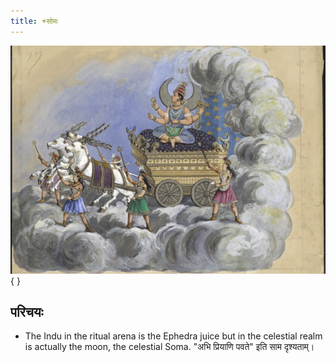 ```yaml
---
title: +सोमः
---
```


![](images/soma_moon_chandra.jpg)
{ }

## परिचयः
- The Indu in the ritual arena is the Ephedra juice but in the celestial realm is actually the moon, the celestial Soma. "अभि प्रियाणि पवते" इति साम दृश्यताम्।
